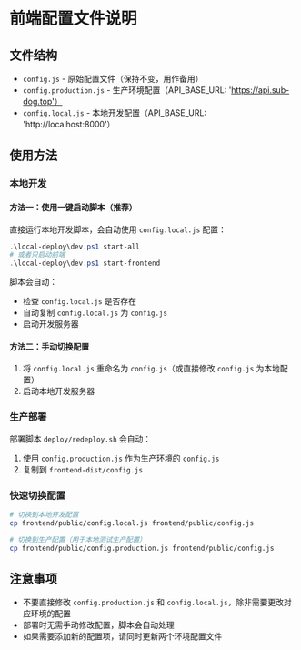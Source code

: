 # 前端配置文件说明

## 文件结构

- `config.js` - 原始配置文件（保持不变，用作备用）
- `config.production.js` - 生产环境配置（API_BASE_URL: 'https://api.sub-dog.top'）
- `config.local.js` - 本地开发配置（API_BASE_URL: 'http://localhost:8000'）

## 使用方法

### 本地开发

#### 方法一：使用一键启动脚本（推荐）

直接运行本地开发脚本，会自动使用 `config.local.js` 配置：
```powershell
.\local-deploy\dev.ps1 start-all
# 或者只启动前端
.\local-deploy\dev.ps1 start-frontend
```

脚本会自动：
- 检查 `config.local.js` 是否存在
- 自动复制 `config.local.js` 为 `config.js`
- 启动开发服务器

#### 方法二：手动切换配置

1. 将 `config.local.js` 重命名为 `config.js`（或直接修改 `config.js` 为本地配置）
2. 启动本地开发服务器

### 生产部署

部署脚本 `deploy/redeploy.sh` 会自动：
1. 使用 `config.production.js` 作为生产环境的 `config.js`
2. 复制到 `frontend-dist/config.js`

### 快速切换配置

```bash
# 切换到本地开发配置
cp frontend/public/config.local.js frontend/public/config.js

# 切换到生产配置（用于本地测试生产配置）
cp frontend/public/config.production.js frontend/public/config.js
```

## 注意事项

- 不要直接修改 `config.production.js` 和 `config.local.js`，除非需要更改对应环境的配置
- 部署时无需手动修改配置，脚本会自动处理
- 如果需要添加新的配置项，请同时更新两个环境配置文件